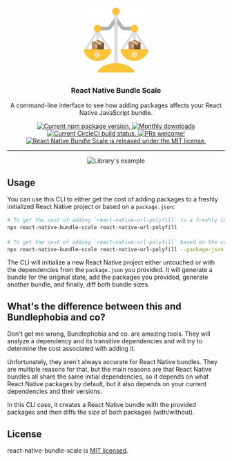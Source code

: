 <p align="center">
  <img height="160" src="./logo.png" alt="Library's logo">
</p>

<h3 align="center">
  React Native Bundle Scale
</h3>

<p align="center">
  A command-line interface to see how adding packages affects your React Native JavaScript bundle.
</p>

<p align="center">
  <a href="https://www.npmjs.org/package/react-native-bundle-scale">
    <img src="https://badge.fury.io/js/react-native-bundle-scale.svg" alt="Current npm package version." />
  </a>
  <a href="https://www.npmjs.org/package/react-native-bundle-scale">
    <img src="https://img.shields.io/npm/dm/react-native-bundle-scale" alt="Monthly downloads" />
  </a>
  <a href="https://circleci.com/gh/charpeni/react-native-bundle-scale">
    <img src="https://circleci.com/gh/charpeni/react-native-bundle-scale.svg?style=shield" alt="Current CircleCI build status." />
  </a>
  <a href="https://circleci.com/gh/charpeni/react-native-bundle-scale">
    <img src="https://img.shields.io/badge/PRs-welcome-brightgreen.svg" alt="PRs welcome!" />
  </a>
  <a href="https://github.com/charpeni/react-native-bundle-scale/blob/master/LICENSE">
    <img src="https://img.shields.io/badge/license-MIT-blue.svg" alt="React Native Bundle Scale is released under the MIT license." />
  </a>
</p>

<hr />

<p align="center">
  <picture>
    <source media="(prefers-color-scheme: dark)" srcset="https://github.com/charpeni/react-native-bundle-scale/assets/7189823/ce7ca8ea-8088-4b54-8de9-1e0298106872">
    <img width="800" alt="Library's example" src="https://github.com/charpeni/react-native-bundle-scale/assets/7189823/a155f9a4-bb22-4e67-957d-a75f38a8edc9">
  </picture>
</p>

## Usage

You can use this CLI to either get the cost of adding packages to a freshly initialized React Native project or based on a `package.json`:

```sh
# To get the cost of adding `react-native-url-polyfill` to a freshly initialized React Native project
npx react-native-bundle-scale react-native-url-polyfill

# To get the cost of adding `react-native-url-polyfill` based on the current `package.json`
npx react-native-bundle-scale react-native-url-polyfill --package-json
```

The CLI will initialize a new React Native project either untouched or with the dependencies from the `package.json` you provided. It will generate a bundle for the original state, add the packages you provided, generate another bundle, and finally, diff both bundle sizes.

## What's the difference between this and Bundlephobia and co?

Don't get me wrong, Bundlephobia and co. are amazing tools. They will analyze a dependency and its transitive dependencies and will try to determine the cost associated with adding it.

Unfortunately, they aren't always accurate for React Native bundles. They are multiple reasons for that, but the main reasons are that React Native bundles all share the same initial dependencies, so it depends on what React Native packages by default, but it also depends on your current dependencies and their versions.

In this CLI case, it creates a React Native bundle with the provided packages and then diffs the size of both packages (with/without).

## License

react-native-bundle-scale is [MIT licensed](LICENSE).
